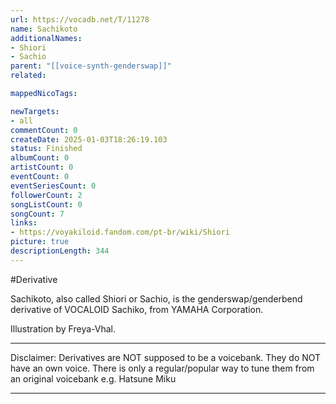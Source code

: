 ```yaml
---
url: https://vocadb.net/T/11278
name: Sachikoto
additionalNames: 
- Shiori
- Sachio
parent: "[[voice-synth-genderswap]]"
related:

mappedNicoTags:

newTargets:
- all
commentCount: 0
createDate: 2025-01-03T18:26:19.103
status: Finished
albumCount: 0
artistCount: 0
eventCount: 0
eventSeriesCount: 0
followerCount: 2
songListCount: 0
songCount: 7
links: 
- https://voyakiloid.fandom.com/pt-br/wiki/Shiori
picture: true
descriptionLength: 344
---
```


#Derivative

Sachikoto, also called Shiori or Sachio, is the genderswap/genderbend derivative of VOCALOID Sachiko, from YAMAHA Corporation.

Illustration by Freya-Vhal.
___
Disclaimer:
Derivatives are NOT supposed to be a voicebank. They do NOT have an own voice. There is only a regular/popular way to tune them from an original voicebank e.g. Hatsune Miku

---

